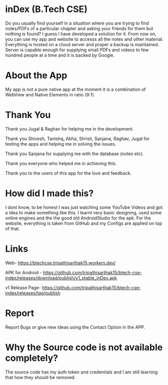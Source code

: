 # inDex (B.Tech CSE)
Do you usually find yourself in a situation where you are trying to find notes/PDFs of a particular chapter and asking your friends for them but nothing is found? I guess I have developed a solution for it. From now on, you can use my app and website to accesss all the notes and other material. Everything is hosted on a cloud server and proper a backup is maintained. Server is capable enough for supplying small PDFs and videos to few hundred people at a time and it is backed by Google.

# About the App
My app is not a pure native app at the moment it is a combination of WebView and Native Elements in ratio (9:1).

# Thank You
Thank you Jugal & Raghav for helping me in the development.

Thank you Shivesh, Tanishq, Abha, Shristi, Sanjana, Raghav, Jugal for testing the apps and helping me in solving the issues.

Thank you Sanjana for supplying me with the database (notes etc).

Thank you everyone who helped me in achieving this. 

Thank you to the users of this app for the love and feedback.


# How did I made this?
I dont know, to be honest I was just watching some YouTube Videos and got a idea to make something like this. I learnt very basic designing, used some online engines and the the good old AndroidStudio for the apk. For the website, everything is taken from GitHub and my Configs are applied on top of that. 

# Links

Web- https://btechcse.tripathisarthak15.workers.dev/


APK for Android - https://github.com/tripathisarthak15/btech-cse-index/releases/download/publish/v1_stable_inDex.apk


v1 Release Page- https://github.com/tripathisarthak15/btech-cse-index/releases/tag/publish

# Report
Report Bugs or give new ideas using the Contact Option in the APP.


# Why the Source code is not available completely?

The source code has my auth token and credentials and I am still learning that how they should be removed. 
